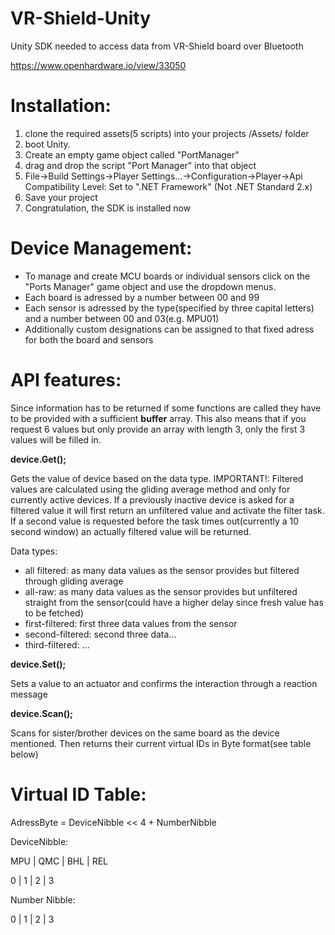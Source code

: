 # VR-Shield-Unity
Unity SDK needed to access data from VR-Shield board over Bluetooth

https://www.openhardware.io/view/33050

# Installation:

1.  clone the required assets(5 scripts) into your projects /Assets/ folder 
2.  boot Unity.
3.  Create an empty game object called "PortManager"
4.  drag and drop the script "Port Manager" into that object
5.  File->Build Settings->Player Settings...->Configuration->Player->Api Compatibility Level: Set to ".NET Framework" (Not .NET Standard 2.x)
6.  Save your project
7.  Congratulation, the SDK is installed now

# Device Management:

- To manage and create MCU boards or individual sensors click on the "Ports Manager" game object and use the dropdown menus.
- Each board is adressed by a number between 00 and 99
- Each sensor is adressed by the type(specified by three capital letters) and a number between 00 and 03(e.g. MPU01)
- Additionally custom designations can be assigned to that fixed adress for both the board and sensors


# API features:

Since information has to be returned if some functions are called they have to be provided with a sufficient **buffer** array. This also means that if you request 6 values but only provide an array with length 3, only the first 3 values will be filled in.

**device.Get();**

Gets the value of device based on the data type. IMPORTANT!: Filtered values are calculated using the gliding average method and only for currently active devices. If a previously inactive device is asked for a filtered value it will first return an unfiltered value and activate the filter task. If a second value is requested before the task times out(currently a 10 second window) an actually filtered value will be returned. 

Data types:
- all filtered:    as many data values as the sensor provides but filtered through gliding average
- all-raw:         as many data values as the sensor provides but unfiltered straight from the sensor(could have a higher delay since fresh value has to be                        fetched)
- first-filtered:  first three data values from the sensor
- second-filtered: second three data...
- third-filtered:  ...

**device.Set();**

Sets a value to an actuator and confirms the interaction through a reaction message

**device.Scan();**

Scans for sister/brother devices on the same board as the device mentioned. Then returns their current virtual IDs in Byte format(see table below)


# Virtual ID Table:

AdressByte = DeviceNibble << 4 +  NumberNibble

DeviceNibble:

MPU | QMC | BHL | REL

 0  |  1  |  2  |  3
 
Number Nibble:

 0  |  1  |  2  |  3
